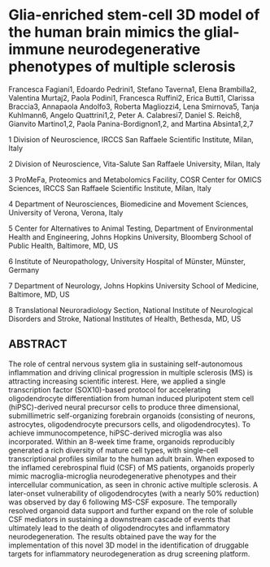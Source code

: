 # Glia-enriched stem-cell 3D model of the human brain mimics the glial-immune neurodegenerative phenotypes of multiple sclerosis 

Francesca Fagiani1, Edoardo Pedrini1, Stefano Taverna1, Elena Brambilla2, Valentina Murtaj2,
Paola Podini1, Francesca Ruffini2, Erica Butti1, Clarissa Braccia3, Annapaola Andolfo3, 
Roberta Magliozzi4, Lena Smirnova5, Tanja Kuhlmann6, Angelo Quattrini1,2, Peter A. Calabresi7, Daniel S. Reich8, Gianvito Martino1,2, Paola Panina-Bordignon1,2, and Martina Absinta1,2,7

1 Division of Neuroscience, IRCCS San Raffaele Scientific Institute, Milan, Italy

2 Division of Neuroscience, Vita-Salute San Raffaele University, Milan, Italy

3 ProMeFa, Proteomics and Metabolomics Facility, COSR Center for OMICS Sciences, IRCCS San Raffaele Scientific Institute, Milan, Italy

4 Department of Neurosciences, Biomedicine and Movement Sciences, University of Verona, Verona, Italy

5 Center for Alternatives to Animal Testing, Department of Environmental Health and Engineering, Johns Hopkins University, Bloomberg School of Public Health, Baltimore, MD, US

6 Institute of Neuropathology, University Hospital of Münster, Münster, Germany

7 Department of Neurology, Johns Hopkins University School of Medicine, Baltimore, MD, US

8 Translational Neuroradiology Section, National Institute of Neurological Disorders and Stroke, National Institutes of Health, Bethesda, MD, US

## ABSTRACT
The role of central nervous system glia in sustaining self-autonomous inflammation and driving clinical progression in multiple sclerosis (MS) is attracting increasing scientific interest. Here, we applied a single transcription factor (SOX10)-based protocol for accelerating oligodendrocyte differentiation from human induced pluripotent stem cell (hiPSC)-derived neural precursor cells to produce three dimensional, submillimetric self-organizing forebrain organoids (consisting of neurons, astrocytes, oligodendrocyte precursors cells, and oligodendrocytes). To achieve immunocompetence, hiPSC-derived microglia was also incorporated. Within an 8-week time frame, organoids reproducibly generated a rich diversity of mature cell types, with single-cell transcriptional profiles similar to the human adult brain. When exposed to the inflamed cerebrospinal fluid (CSF) of MS patients, organoids properly mimic macroglia-microglia neurodegenerative phenotypes and their intercellular communication, as seen in chronic active multiple sclerosis. A later-onset vulnerability of oligodendrocytes (with a nearly 50% reduction) was observed by day 6 following MS-CSF exposure. The temporally resolved organoid data support and further expand on the role of soluble CSF mediators in sustaining a downstream cascade of events that ultimately lead to the death of oligodendrocytes and inflammatory neurodegeneration. The results obtained pave the way for the implementation of this novel 3D model in the identification of druggable targets for inflammatory neurodegeneration as drug screening platform.
